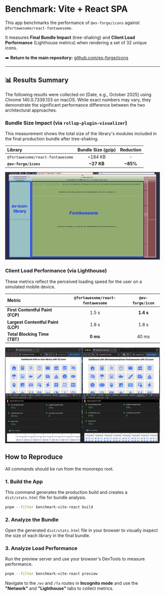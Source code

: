 # Benchmark: Vite + React SPA

This app benchmarks the performance of `@ev-forge/icons` against `@fortawesome/react-fontawesome`.

It measures **Final Bundle Impact** (tree-shaking) and **Client Load Performance** (Lighthouse metrics) when rendering a set of 32 unique icons.

➡️ **Return to the main repository:** [github.com/es-forge/icons](https://github.com/ev-forge/icons)

---

## 📊 Results Summary

The following results were collected on [Date, e.g., October 2025] using Chrome 140.0.7339.133 on macOS. While exact numbers may vary, they demonstrate the significant performance difference between the two architectural approaches.

### Bundle Size Impact (via `rollup-plugin-visualizer`)

This measurement shows the total size of the library's modules included in the final production bundle after tree-shaking.

| Library                          | Bundle Size (gzip) | Reduction |
| :------------------------------- | :----------------: | :-------: |
| `@fortawesome/react-fontawesome` |      ~184 KB       |     -     |
| **`@ev-forge/icons`**            |     **~27 KB**     | **~85%**  |

![Bundle Size Comparison](public/bundle-results.png)

### Client Load Performance (via Lighthouse)

These metrics reflect the perceived loading speed for the user on a simulated mobile device.

| Metric                             | `@fortawesome/react-fontawesome` | **`@ev-forge/icon`** |
| :--------------------------------- | :------------------------------: | :------------------: |
| **First Contentful Paint (FCP)**   |              1.5 s               |      **1.4 s**       |
| **Largest Contentful Paint (LCP)** |              1.8 s               |        1.8 s         |
| **Total Blocking Time (TBT)**      |             **0 ms**             |        40 ms         |

![Lighthouse Comparison](public/lighthouse-results.png)

## How to Reproduce

All commands should be run from the monorepo root.

### 1. Build the App

This command generates the production build and creates a `dist/stats.html` file for bundle analysis.

```bash
pnpm --filter benchmark-vite-react build
```

### 2. Analyze the Bundle

Open the generated `dist/stats.html` file in your browser to visually inspect the size of each library in the final bundle.

### 3. Analyze Load Performance

Run the preview server and use your browser's DevTools to measure performance.

```bash
pnpm --filter benchmark-vite-react preview
```

Navigate to the `/ev` and `/fa` routes in **Incognito mode** and use the **"Network"** and **"Lighthouse"** tabs to collect metrics.
